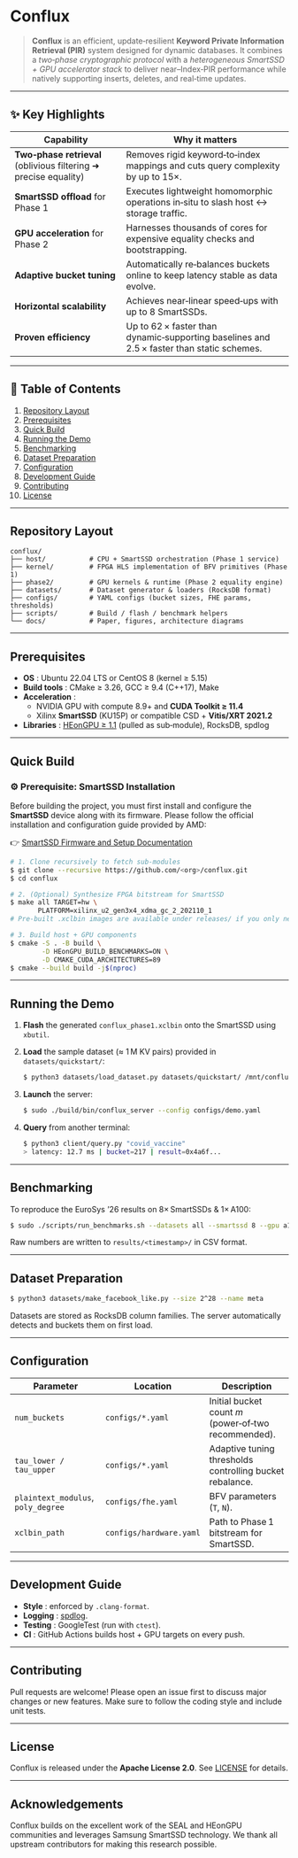 # Conflux

> **Conflux** is an efficient, update‑resilient **Keyword Private Information Retrieval (PIR)** system designed for dynamic databases. It combines a *two‑phase cryptographic protocol* with a *heterogeneous SmartSSD + GPU accelerator stack* to deliver near–Index‑PIR performance while natively supporting inserts, deletes, and real‑time updates.

------

## ✨ Key Highlights

| Capability                                                   | Why it matters                                               |
| ------------------------------------------------------------ | ------------------------------------------------------------ |
| **Two‑phase retrieval** (oblivious filtering ➜ precise equality) | Removes rigid keyword‑to‑index mappings and cuts query complexity by up to 15×. |
| **SmartSSD offload** for Phase 1                             | Executes lightweight homomorphic operations in‑situ to slash host ↔ storage traffic. |
| **GPU acceleration** for Phase 2                             | Harnesses thousands of cores for expensive equality checks and bootstrapping. |
| **Adaptive bucket tuning**                                   | Automatically re‑balances buckets online to keep latency stable as data evolve. |
| **Horizontal scalability**                                   | Achieves near‑linear speed‑ups with up to 8 SmartSSDs.       |
| **Proven efficiency**                                        | Up to 62 × faster than dynamic‑supporting baselines and 2.5 × faster than static schemes. |

------

## 🔖 Table of Contents

1. [Repository Layout](#repository-layout)
2. [Prerequisites](#prerequisites)
3. [Quick Build](#quick-build)
4. [Running the Demo](#running-the-demo)
5. [Benchmarking](#benchmarking)
6. [Dataset Preparation](#dataset-preparation)
7. [Configuration](#configuration)
8. [Development Guide](#development-guide)
9. [Contributing](#contributing)
10. [License](#license)

------

## Repository Layout

```
conflux/
├── host/           # CPU + SmartSSD orchestration (Phase 1 service)
├── kernel/         # FPGA HLS implementation of BFV primitives (Phase 1)
├── phase2/         # GPU kernels & runtime (Phase 2 equality engine)
├── datasets/       # Dataset generator & loaders (RocksDB format)
├── configs/        # YAML configs (bucket sizes, FHE params, thresholds)
├── scripts/        # Build / flash / benchmark helpers
└── docs/           # Paper, figures, architecture diagrams
```

------

## Prerequisites

- **OS** : Ubuntu 22.04 LTS or CentOS 8 (kernel ≥ 5.15)
- **Build tools** : CMake ≥ 3.26, GCC ≥ 9.4 (C++17), Make
- **Acceleration** :
  - NVIDIA GPU with compute 8.9+ and **CUDA Toolkit ≥ 11.4**
  - Xilinx **SmartSSD** (KU15P) or compatible CSD + **Vitis/XRT 2021.2**
- **Libraries** : [HEonGPU ≥ 1.1](https://github.com/Alisah-Ozcan/HEonGPU) (pulled as sub‑module), RocksDB, spdlog

------

## Quick Build

### ⚙️ Prerequisite: SmartSSD Installation

Before building the project, you must first install and configure the **SmartSSD** device along with its firmware.
Please follow the official installation and configuration guide provided by AMD:

👉 [SmartSSD Firmware and Setup Documentation](https://docs.amd.com/v/u/en-US/ug1382-smartssd-csd)

```bash
# 1. Clone recursively to fetch sub‑modules
$ git clone --recursive https://github.com/<org>/conflux.git
$ cd conflux

# 2. (Optional) Synthesize FPGA bitstream for SmartSSD
$ make all TARGET=hw \
       PLATFORM=xilinx_u2_gen3x4_xdma_gc_2_202110_1
# Pre‑built .xclbin images are available under releases/ if you only need to run.

# 3. Build host + GPU components
$ cmake -S . -B build \
        -D HEonGPU_BUILD_BENCHMARKS=ON \
        -D CMAKE_CUDA_ARCHITECTURES=89
$ cmake --build build -j$(nproc)
```

------

## Running the Demo

1. **Flash** the generated `conflux_phase1.xclbin` onto the SmartSSD using `xbutil`.

2. **Load** the sample dataset (≈ 1 M KV pairs) provided in `datasets/quickstart/`:

   ```bash
   $ python3 datasets/load_dataset.py datasets/quickstart/ /mnt/conflux_kv
   ```

3. **Launch** the server:

   ```bash
   $ sudo ./build/bin/conflux_server --config configs/demo.yaml
   ```

4. **Query** from another terminal:

   ```bash
   $ python3 client/query.py "covid_vaccine"
   > latency: 12.7 ms | bucket=217 | result=0x4a6f...
   ```

------

## Benchmarking

To reproduce the EuroSys ’26 results on 8× SmartSSDs & 1× A100:

```bash
$ sudo ./scripts/run_benchmarks.sh --datasets all --smartssd 8 --gpu a100
```

Raw numbers are written to `results/<timestamp>/` in CSV format.

------

## Dataset Preparation

```bash
$ python3 datasets/make_facebook_like.py --size 2^28 --name meta
```

Datasets are stored as RocksDB column families. The server automatically detects and buckets them on first load.

------

## Configuration

| Parameter                          | Location                | Description                                              |
| ---------------------------------- | ----------------------- | -------------------------------------------------------- |
| `num_buckets`                      | `configs/*.yaml`        | Initial bucket count *m* (power‑of‑two recommended).     |
| `tau_lower / tau_upper`            | `configs/*.yaml`        | Adaptive tuning thresholds controlling bucket rebalance. |
| `plaintext_modulus`, `poly_degree` | `configs/fhe.yaml`      | BFV parameters (`T`, `N`).                               |
| `xclbin_path`                      | `configs/hardware.yaml` | Path to Phase 1 bitstream for SmartSSD.                  |

------

## Development Guide

- **Style** : enforced by `.clang-format`.
- **Logging** : [spdlog](https://github.com/gabime/spdlog).
- **Testing** : GoogleTest (run with `ctest`).
- **CI** : GitHub Actions builds host + GPU targets on every push.

------

## Contributing

Pull requests are welcome! Please open an issue first to discuss major changes or new features. Make sure to follow the coding style and include unit tests.

------

## License

Conflux is released under the **Apache License 2.0**. See [LICENSE](https://chatgpt.com/c/LICENSE) for details.

------

## Acknowledgements

Conflux builds on the excellent work of the SEAL and HEonGPU communities and leverages Samsung SmartSSD technology. We thank all upstream contributors for making this research possible.
